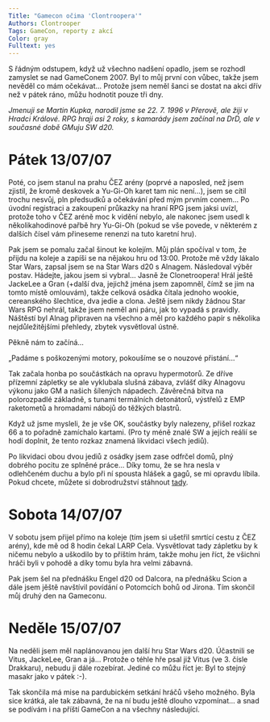 ```yaml
---
Title: "Gamecon očima 'Clontroopera'"
Authors: Clontrooper
Tags: GameCon, reporty z akcí
Color: gray
Fulltext: yes
---
```

S řádným odstupem, když už všechno nadšení opadlo, jsem se rozhodl zamyslet se nad GameConem 2007\. Byl to můj první con vůbec, takže jsem nevěděl co mám očekávat... Protože jsem neměl šanci se dostat na akci dřív než v pátek ráno, můžu hodnotit pouze tři dny.  

_Jmenuji se Martin Kupka, narodil jsme se 22\. 7\. 1996 v Přerově, ale žiji v Hradci Králové. RPG hraji asi 2 roky, s kamarády jsem začínal na DrD, ale v současné době GMuju SW d20\._

# Pátek 13/07/07  

Poté, co jsem stanul na prahu ČEZ arény (poprvé a naposled, než jsem zjistil, že kromě deskovek a Yu-Gi-Oh karet tam nic není...), jsem se cítil trochu nesvůj, pln předsudků a očekávání před mým prvním conem... Po úvodní registraci a zakoupení průkazky na hraní RPG jsem jaksi uvízl, protože toho v ČEZ aréně moc k vidění nebylo, ale nakonec jsem usedl k několikahodinové pařbě hry Yu-Gi-Oh (pokud se vše povede, v některém z dalších čísel vám přineseme renenzi na tuto karetní hru).

Pak jsem se pomalu začal šinout ke kolejím. Můj plán spočíval v tom, že přijdu na koleje a zapíši se na nějakou hru od 13:00\. Protože mě vždy lákalo Star Wars, zapsal jsem se na Star Wars d20 s Alnagem. Následoval výběr postav. Hádejte, jakou jsem si vybral... Jasně že Clonetroopera! Hrál ještě JackeLee a Gran (+další dva, jejichž jména jsem zapomněl, čímž se jim na tomto místě omlouvám), takže celková osádka čítala jednoho wookie, cereanského šlechtice, dva jedie a clona. Ještě jsem nikdy žádnou Star Wars RPG nehrál, takže jsem neměl ani páru, jak to vypadá s pravidly. Náštěstí byl Alnag připraven na všechno a měl pro každého papír s několika nejdůležitějšími přehledy, zbytek vysvětloval ústně.

Pěkně nám to začíná...

„Padáme s poškozenými motory, pokoušíme se o nouzové přistání...“

Tak začala honba po součástkách na opravu hypermotorů. Ze dříve přízemní zápletky se ale vyklubala slušná zábava, zvlášť díky Alnagovu výkonu jako GM a našich šílených nápadech. Závěrečná bitva na polorozpadlé základně, s tunami termálních detonátorů, výstřelů z EMP raketometů a hromadami nábojů do těžkých blastrů.

Když už jsme mysleli, že je vše OK, součástky byly nalezeny, přišel rozkaz 66 a to pořadně zamíchalo kartami. (Pro ty méně znalé SW a jejích reálií se hodí doplnit, že tento rozkaz znamená likvidaci všech jediů).

Po likvidaci obou dvou jediů z osádky jsem zase odfrčel domů, plný dobrého pocitu ze splněné práce... Díky tomu, že se hra nesla v odlehčeném duchu a bylo při ní spousta hlášek a gagů, se mi opravdu líbila. Pokud chcete, můžete si dobrodružství stáhnout [tady](http://www.d20.cz/materialy/120/2773.html).

# Sobota 14/07/07  

V sobotu jsem přijel přímo na koleje (tím jsem si ušetřil smrtící cestu z ČEZ arény), kde mě od 8 hodin čekal LARP Cela. Vysvětlovat tady zápletku by k ničemu nebylo a uškodilo by to příštím hrám, takže mohu jen říct, že všichni hráči byli v pohodě a díky tomu byla hra velmi zábavná.

Pak jsem šel na přednášku Engel d20 od Dalcora, na přednášku Scion a dále jsem jěště navštívil povídání o Potomcích bohů od Jirona. Tím skončil můj druhý den na Gameconu.

# Neděle 15/07/07  

Na neděli jsem měl naplánovanou jen další hru Star Wars d20\. Účastnili se Vitus, JackeLee, Gran a já... Protože o téhle hře psal již Vitus (ve 3\. čísle Drakkaru), nebudu ji dále rozebírat. Jediné co můžu říct je: Byl to stejný masakr jako v pátek :-).

Tak skončila má mise na pardubickém setkání hráčů všeho možného. Byla sice krátká, ale tak zábavná, že na ní budu ještě dlouho vzpomínat... a snad se podívám i na příští GameCon a na všechny následující.
